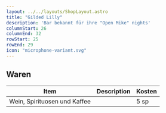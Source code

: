 ```yaml
---
layout: ../../layouts/ShopLayout.astro
title: "Gilded Lilly"
description: 'Bar bekannt für ihre "Open Mike" nights'
columnStart: 26
columnEnd: 32
rowStart: 25
rowEnd: 29
icon: "microphone-variant.svg"
---
```


## Waren

| Item                         | Description | Kosten |
| ---------------------------- | ----------- | ------ |
| Wein, Spirituosen und Kaffee |             | 5 sp   |
